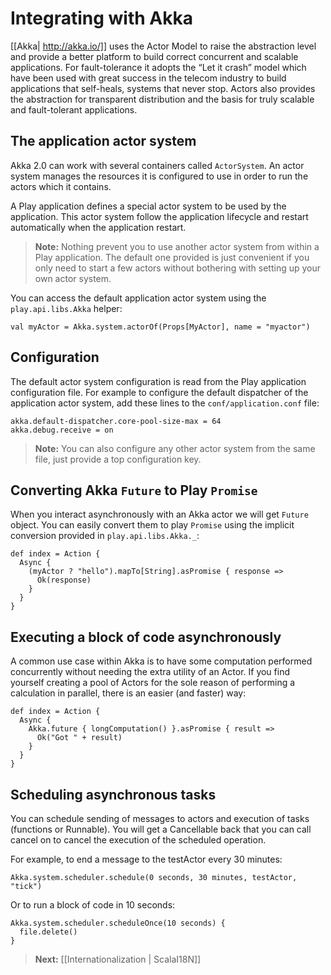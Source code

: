 # Integrating with Akka

[[Akka| http://akka.io/]] uses the Actor Model to raise the abstraction level and provide a better platform to build correct concurrent and scalable applications. For fault-tolerance it adopts the “Let it crash” model which have been used with great success in the telecom industry to build applications that self-heals, systems that never stop. Actors also provides the abstraction for transparent distribution and the basis for truly scalable and fault-tolerant applications.

## The application actor system

Akka 2.0 can work with several containers called `ActorSystem`. An actor system manages the resources it is configured to use in order to run the actors which it contains. 

A Play application defines a special actor system to be used by the application. This actor system follow the application lifecycle and restart automatically when the application restart.

> **Note:** Nothing prevent you to use another actor system from within a Play application. The default one provided is just convenient if you only need to start a few actors without bothering with setting up your own actor system.

You can access the default application actor system using the `play.api.libs.Akka` helper:

```
val myActor = Akka.system.actorOf(Props[MyActor], name = "myactor")
```

## Configuration

The default actor system configuration is read from the Play application configuration file. For example to configure the default dispatcher of the application actor system, add these lines to the `conf/application.conf` file:

```
akka.default-dispatcher.core-pool-size-max = 64
akka.debug.receive = on
```

> **Note:** You can also configure any other actor system from the same file, just provide a top configuration key.

## Converting Akka `Future` to Play `Promise`

When you interact asynchronously with an Akka actor we will get `Future` object. You can easily convert them to play `Promise` using the implicit conversion provided in `play.api.libs.Akka._`:

```
def index = Action {
  Async {
    (myActor ? "hello").mapTo[String].asPromise { response =>
      Ok(response)      
    }    
  }
}
```

## Executing a block of code asynchronously

A common use case within Akka is to have some computation performed concurrently without needing the extra utility of an Actor. If you find yourself creating a pool of Actors for the sole reason of performing a calculation in parallel, there is an easier (and faster) way:

```
def index = Action {
  Async {
    Akka.future { longComputation() }.asPromise { result =>
      Ok("Got " + result)    
    }    
  }
}
```

## Scheduling asynchronous tasks

You can schedule sending of messages to actors and execution of tasks (functions or Runnable). You will get a Cancellable back that you can call cancel on to cancel the execution of the scheduled operation.

For example, to end a message to the testActor every 30 minutes:

```
Akka.system.scheduler.schedule(0 seconds, 30 minutes, testActor, "tick")
```

Or to run a block of code in 10 seconds:

```
Akka.system.scheduler.scheduleOnce(10 seconds) {
  file.delete()
}
```

> **Next:** [[Internationalization | ScalaI18N]]